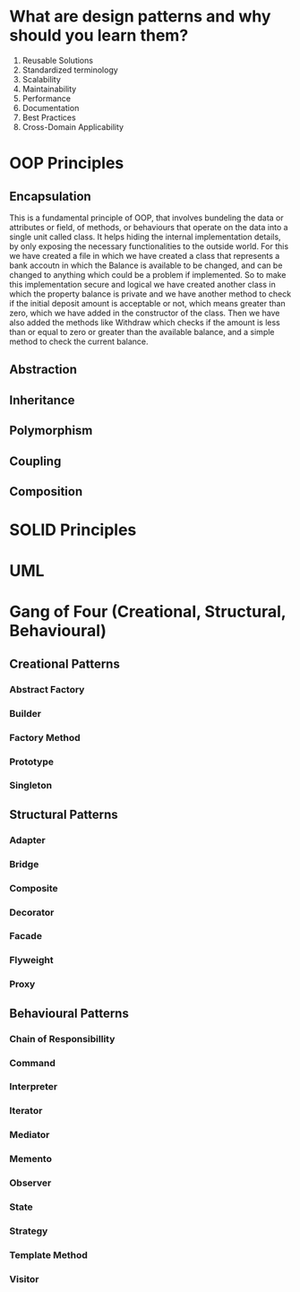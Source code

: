 # What are design patterns and why should you learn them?
1. Reusable Solutions
2. Standardized terminology
3. Scalability
4. Maintainability
5. Performance
6. Documentation
7. Best Practices
8. Cross-Domain Applicability

# OOP Principles
## Encapsulation
This is a fundamental principle of OOP, that involves bundeling the data or attributes or field, of methods, or behaviours that operate on the data into a single unit called class. It  helps hiding the internal implementation details, by only exposing the necessary functionalities to the outside world.
For this we have created a file in which we have created a class that represents a bank accoutn in which the Balance is available to be changed, and can be changed to anything which could be a problem if implemented.
So to make this implementation secure and logical we have created another class in which the property balance is private and we have another method to check if the initial deposit amount is acceptable or not, which means greater than zero, which we have added in the constructor of the class. Then we have also added the methods like Withdraw which checks if the amount is less than or equal to zero or greater than the available balance, and a simple method to check the current balance.

## Abstraction
## Inheritance
## Polymorphism
## Coupling
## Composition

# SOLID Principles
# UML

# Gang of Four (Creational, Structural, Behavioural)
## Creational Patterns
### Abstract Factory
### Builder
### Factory Method
### Prototype
### Singleton

## Structural Patterns
### Adapter
### Bridge
### Composite
### Decorator
### Facade
### Flyweight
### Proxy

## Behavioural Patterns
### Chain of Responsibillity
### Command
### Interpreter
### Iterator
### Mediator
### Memento
### Observer
### State
### Strategy
### Template Method
### Visitor

